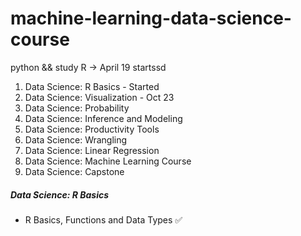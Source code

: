 # machine-learning-data-science-course
python &amp;&amp; study R -> April 19 startssd



1. Data Science: R Basics - Started
2. Data Science: Visualization - Oct 23
3. Data Science: Probability
4. Data Science: Inference and Modeling
5. Data Science: Productivity Tools
6. Data Science: Wrangling
8. Data Science: Linear Regression
8. Data Science: Machine Learning Course
9. Data Science: Capstone


##### Data Science: R Basics
- R Basics, Functions and Data Types :white_check_mark:
